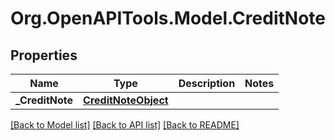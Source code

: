 
# Org.OpenAPITools.Model.CreditNote

## Properties

Name | Type | Description | Notes
------------ | ------------- | ------------- | -------------
**_CreditNote** | [**CreditNoteObject**](CreditNoteObject.md) |  | 

[[Back to Model list]](../README.md#documentation-for-models)
[[Back to API list]](../README.md#documentation-for-api-endpoints)
[[Back to README]](../README.md)

